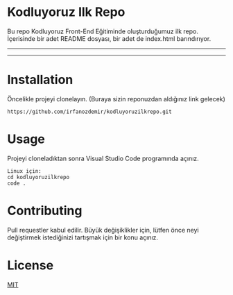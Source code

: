 # Kodluyoruz Ilk Repo
Bu repo Kodluyoruz Front-End Eğitiminde oluşturduğumuz ilk repo. İçerisinde bir adet README dosyası, bir adet de index.html barındırıyor.

---
--- 
# Installation
Öncelikle projeyi clonelayın. (Buraya sizin reponuzdan aldığınız link gelecek)
```
https://github.com/irfanozdemir/kodluyoruzilkrepo.git
```
# Usage
Projeyi cloneladıktan sonra Visual Studio Code programında açınız.
```
Linux için:
cd kodluyoruzilkrepo
code .
```

# Contributing
Pull requestler kabul edilir. Büyük değişiklikler için, lütfen önce neyi değiştirmek istediğinizi tartışmak için bir konu açınız.

# License
[MIT](https://choosealicense.com/licenses/mit/)